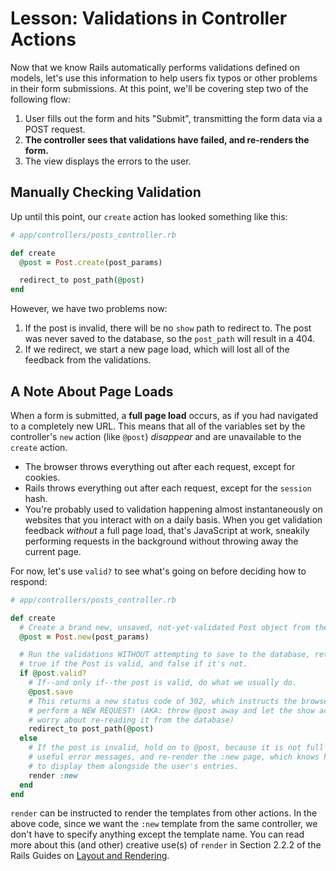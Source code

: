 # Lesson: Validations in Controller Actions

Now that we know Rails automatically performs validations defined on models, let's use this information to help users fix typos or other problems in their form submissions. At this point, we'll be covering step two of the following flow:

1. User fills out the form and hits "Submit", transmitting the form data via a POST request.
2. **The controller sees that validations have failed, and re-renders the form.**
3. The view displays the errors to the user.

## Manually Checking Validation

Up until this point, our `create` action has looked something like this:

```ruby
# app/controllers/posts_controller.rb

def create
  @post = Post.create(post_params)

  redirect_to post_path(@post)
end
```

However, we have two problems now:

1. If the post is invalid, there will be no `show` path to redirect to. The post was never saved to the database, so the `post_path` will result in a 404.
2. If we redirect, we start a new page load, which will lost all of the feedback from the validations.

## A Note About Page Loads

When a form is submitted, a **full page load** occurs, as if you had navigated to a completely new URL. This means that all of the variables set by the controller's `new` action (like `@post`) _disappear_ and are unavailable to the `create` action.

- The browser throws everything out after each request, except for cookies.
- Rails throws everything out after each request, except for the `session` hash.
- You're probably used to validation happening almost instantaneously on websites that you interact with on a daily basis. When you get validation feedback _without_ a full page load, that's JavaScript at work, sneakily performing requests in the background without throwing away the current page.

For now, let's use `valid?` to see what's going on before deciding how to respond:

```ruby
# app/controllers/posts_controller.rb

def create
  # Create a brand new, unsaved, not-yet-validated Post object from the form.
  @post = Post.new(post_params)

  # Run the validations WITHOUT attempting to save to the database, returning
  # true if the Post is valid, and false if it's not.
  if @post.valid?
    # If--and only if--the post is valid, do what we usually do.
    @post.save
    # This returns a new status code of 302, which instructs the browser to
    # perform a NEW REQUEST! (AKA: throw @post away and let the show action
    # worry about re-reading it from the database)
    redirect_to post_path(@post)
  else
    # If the post is invalid, hold on to @post, because it is not full of
    # useful error messages, and re-render the :new page, which knows how
    # to display them alongside the user's entries.
    render :new
  end
end
```

`render` can be instructed to render the templates from other actions. In the above code, since we want the `:new` template from the same controller, we don't have to specify anything except the template name. You can read more about this (and other) creative use(s) of `render` in Section 2.2.2 of the Rails Guides on [Layout and Rendering](https://guides.rubyonrails.org/layouts_and_rendering.html#using-render).
